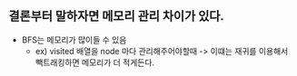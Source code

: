 
## 결론부터 말하자면 메모리 관리 차이가 있다.

- BFS는 메모리가 많이들 수 있음
	- ex) visited 배열을 node 마다 관리해주어야할때 -> 이떄는 재귀를 이용해서 빽트래킹하면 메모리가 더 적게든다. 